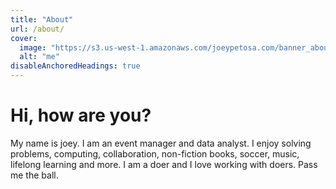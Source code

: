 ```yaml
---
title: "About"
url: /about/
cover:
  image: "https://s3.us-west-1.amazonaws.com/joeypetosa.com/banner_about.png"
  alt: "me"
disableAnchoredHeadings: true
---
```


# Hi, how are you?  

My name is joey. I am an event manager and data analyst. I enjoy solving problems, computing, collaboration, non-fiction books, soccer, music, lifelong learning and more. I am a doer and I love working with doers. Pass me the ball.  
